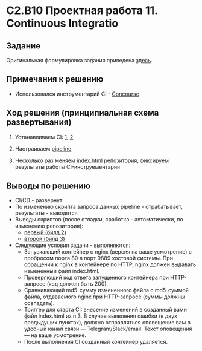 # C2.B10 Проектная работа 11. Continuous Integratio


## Задание

Оригинальная формулировка задания приведена [здесь](./TASK.md).

## Примечания к решению

- Использовался инструментарий CI -  [Concourse](https://concourse-ci.org/)

## Ход решения (принципиальная схема развертывания)

1. Устанавливаем CI: [1](https://concourse-ci.org/install.html), [2](https://github.com/concourse/concourse-docker)

2. Настраиваем [pipeline](./project.yml)

3. Несколько раз меняем [index.html](./index.html) репозитория, фиксируем результаты работы CI-инструементария

## Выводы по решению

- CI/CD - развернут
- По изменению скрипта запроса данных pipeline - отрабатывает, результаты - выводятся
- Выводы скриптов (после отладки, сработка - автоматически, по изменению репозитория):
  - [первый (билд 2)](./out-screen--build2.png)
  - [второй (билд 3)](./out-screen--build3.png)
- Следующие условия задачи - выполняются:
    - Запускающий контейнер с nginx (версия на ваше усмотрение) с пробросом порта 80 в порт 9889 хостовой системы. При обращении к nginx в контейнере по HTTP, nginx должен выдавать измененный файл index.html.
    - Проверяющий код ответа запущенного контейнера при HTTP-запросе (код должен быть 200).
    - Сравнивающий md5-сумму измененного файла с md5-суммой файла, отдаваемого nginx при HTTP-запросе (суммы должны совпадать).
    - Триггер для старта CI: внесение изменений в созданный вами файл index.html из п.3. В случае выявления ошибки (в двух предыдущих пунктах), должно отправляться оповещение вам в удобный канал связи — Telegram/Slack/email. Текст оповещения — на ваше усмотрение.
    - После выполнения CI созданный контейнер удаляется.
